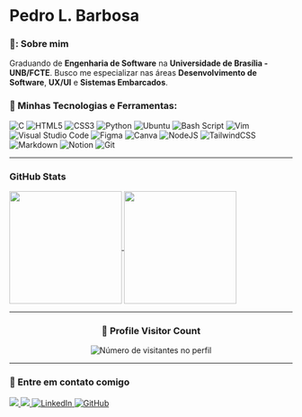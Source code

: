 # Pedro L. Barbosa

### 🦇: Sobre mim

Graduando de **Engenharia de Software** na **Universidade de Brasília - UNB/FCTE**. Busco me especializar nas áreas **Desenvolvimento de Software**, **UX/UI** e **Sistemas Embarcados**.

### 🔧 Minhas Tecnologias e Ferramentas:

![C](https://img.shields.io/badge/c-%2300599C.svg?style=for-the-badge&logo=c&logoColor=white)
![HTML5](https://img.shields.io/badge/html5-%23E34F26.svg?style=for-the-badge&logo=html5&logoColor=white)
![CSS3](https://img.shields.io/badge/css3-%231572B6.svg?style=for-the-badge&logo=css3&logoColor=white)
![Python](https://img.shields.io/badge/python-3670A0?style=for-the-badge&logo=python&logoColor=ffdd54)
![Ubuntu](https://img.shields.io/badge/Ubuntu-E95420?style=for-the-badge&logo=ubuntu&logoColor=white)
![Bash Script](https://img.shields.io/badge/bash_script-%23121011.svg?style=for-the-badge&logo=gnu-bash&logoColor=white)
![Vim](https://img.shields.io/badge/VIM-%2311AB00.svg?style=for-the-badge&logo=vim&logoColor=white)
![Visual Studio Code](https://img.shields.io/badge/Visual%20Studio%20Code-0078d7.svg?style=for-the-badge&logo=visual-studio-code&logoColor=white)
![Figma](https://img.shields.io/badge/figma-%23F24E1E.svg?style=for-the-badge&logo=figma&logoColor=white)
![Canva](https://img.shields.io/badge/Canva-%2300C4CC.svg?style=for-the-badge&logo=Canva&logoColor=white)
![NodeJS](https://img.shields.io/badge/node.js-6DA55F?style=for-the-badge&logo=node.js&logoColor=white)
![TailwindCSS](https://img.shields.io/badge/tailwindcss-%2338B2AC.svg?style=for-the-badge&logo=tailwind-css&logoColor=white)
![Markdown](https://img.shields.io/badge/markdown-%23000000.svg?style=for-the-badge&logo=markdown&logoColor=white)
![Notion](https://img.shields.io/badge/Notion-%23000000.svg?style=for-the-badge&logo=notion&logoColor=white)
![Git](https://img.shields.io/badge/git-%23F05033.svg?style=for-the-badge&logo=git&logoColor=white)


---

### GitHub Stats
<a href="https://github.com/Pwdrinho/github-readme-stats">
  <img height=200 align="center" src="https://github-readme-stats.vercel.app/api?username=Pwdrinho&theme=radical&hide_border=true&include_all_commits=true&show_icons=true&rank_icon=github&hide=contribs" />
</a>
<a href="https://github.com/PWdrinho/convoychat">
  <img height=200 align="center" src="https://github-readme-stats.vercel.app/api/top-langs?username=Pwdrinho&theme=radical&hide_border=true&include_all_commits=true&count_private=true&layout=compact&langs_count=8&card_width=320" />
</a>

---
<div align="center">
  <h3><b>📍 Profile Visitor Count</b></h3>
</div>
<p align="center">
  <img
    src="https://profile-counter.glitch.me/Pwdrinho/count.svg"
    alt="Número de visitantes no perfil"
  />
</p>

---
### :speech_balloon: Entre em contato comigo

  <a href="https://www.instagram.com/_pwdrinho" target="_blank">
    <img src="https://img.shields.io/badge/Instagram-%23E1306C?style=for-the-badge&logo=instagram&logoColor=white" />
  </a>
  <a href="mailto:21pedrolucas21@gmail.com">
    <img src="https://img.shields.io/badge/Gmail-%23D44638?style=for-the-badge&logo=gmail&logoColor=white" />
  </a>
  <a href="https://linkedin.com/in/pwdrinho" target="_blank">
    <img src="https://img.shields.io/badge/LinkedIn-%230077B5?style=for-the-badge&logo=linkedin&logoColor=white" alt="LinkedIn">
  </a>
  <a href="https://github.com/Pwdrinho" target="_blank">
    <img src="https://img.shields.io/badge/GitHub-%23121011?style=for-the-badge&logo=github&logoColor=white" alt="GitHub">
  </a>
